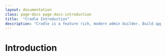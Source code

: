 ```yaml
---
layout: documentation
class: page-docs page-docs-introduction
title:  "Cradle Introduction"
description: "Cradle is a feature rich, modern admin builder. Build apps faster. Developer friendly. Open Source."
---
```


# Introduction
